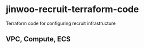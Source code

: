 # jinwoo-recruit-terraform-code
Terraform code for configuring recruit infrastructure

## VPC, Compute, ECS